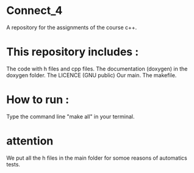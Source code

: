 # Connect_4

A repository for the assignments of the course c++.

# This repository includes :

The code with h files and cpp files.
The documentation (doxygen) in the doxygen folder.
The LICENCE  (GNU public)
Our main.
The makefile.

# How to run :
Type the command line "make all" in your terminal.

# attention

We put all the h files in the main folder for somoe reasons of automatics tests.
